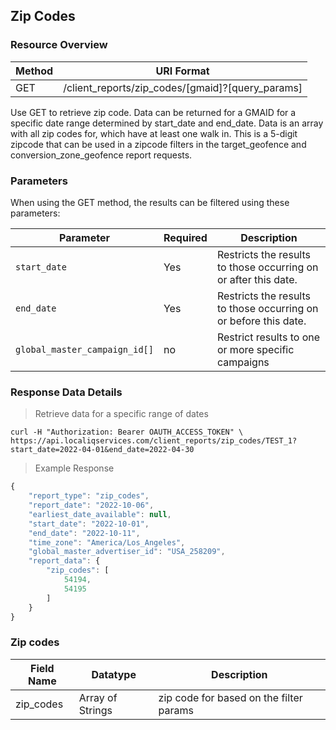 ## Zip Codes

### Resource Overview

| Method | URI Format |
|---|---|
| GET | /client_reports/zip_codes/[gmaid]?[query_params] |

Use GET to retrieve zip code. Data can be returned for a GMAID for a specific date range determined by start_date and end_date. Data is an array with all zip codes for, which have at least one walk in. This is a 5-digit zipcode that can be used in a zipcode filters in the target_geofence and conversion_zone_geofence report requests.

### Parameters

When using the GET method, the results can be filtered using these parameters:

| Parameter | Required | Description |
|---|---|---|
|`start_date`|Yes|Restricts the results to those occurring on or after this date.|
|`end_date`|Yes|Restricts the results to those occurring on or before this date.|
|`global_master_campaign_id[]`| no |Restrict results to one or more specific campaigns|


### Response Data Details

> Retrieve data for a specific range of dates

```
curl -H "Authorization: Bearer OAUTH_ACCESS_TOKEN" \
https://api.localiqservices.com/client_reports/zip_codes/TEST_1?start_date=2022-04-01&end_date=2022-04-30
```

> Example Response

```javascript
{
    "report_type": "zip_codes",
    "report_date": "2022-10-06",
    "earliest_date_available": null,
    "start_date": "2022-10-01",
    "end_date": "2022-10-11",
    "time_zone": "America/Los_Angeles",
    "global_master_advertiser_id": "USA_258209",
    "report_data": {
        "zip_codes": [
            54194,
            54195
        ]
    }
}
```

### Zip codes

| Field Name | Datatype | Description |
|---|---|---|
|zip_codes | Array of Strings | zip code for based on the filter params |
